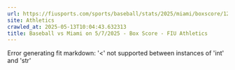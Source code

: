 ```yaml
---
url: https://fiusports.com/sports/baseball/stats/2025/miami/boxscore/12773
site: Athletics
crawled_at: 2025-05-13T10:04:43.632313
title: Baseball vs Miami on 5/7/2025 - Box Score - FIU Athletics
---
```


Error generating fit markdown: '<' not supported between instances of 'int' and 'str'